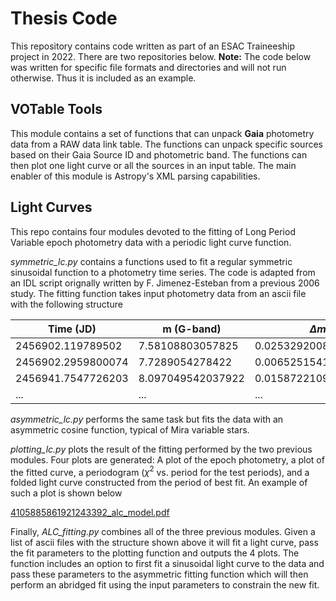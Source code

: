 # Thesis Code

This repository contains code written as part of an ESAC Traineeship project in 2022. There are two repositories below. **Note:** The code below was written for specific file formats and directories and will not run otherwise. Thus it is included as an example. 

## VOTable Tools

This module contains a set of functions that can unpack **Gaia** photometry data from a RAW data link table. The functions can unpack specific sources based on their Gaia Source ID and photometric band. The functions can then plot one light curve or all the sources in an input table. The main enabler of this module is Astropy's XML parsing capabilities. 

## Light Curves

This repo contains four modules devoted to the fitting of Long Period Variable epoch photometry data with a periodic light curve function. 

*symmetric_lc.py* contains a functions used to fit a regular symmetric sinusoidal function to a photometry time series. The code is adapted from an IDL script orignally written by F. Jimenez-Esteban from a previous 2006 study. The fitting function takes input photometry data from an ascii file with the following structure

| Time (JD)          | m (G-band)        | $\Delta m$           |
|--------------------|-------------------|----------------------|
| 2456902.119789502  | 7.58108803057825  | 0.02532920080357525  |
| 2456902.2959800074 | 7.7289054278422   | 0.006525154125789667 |
| 2456941.7547726203 | 8.097049542037922 | 0.01587221099975183  |
|         ...        |        ...        |          ...         |


*asymmetric_lc.py* performs the same task but fits the data with an asymmetric cosine function, typical of Mira variable stars. 

*plotting_lc.py* plots the result of the fitting performed by the two previous modules. Four plots are generated: A plot of the epoch photometry, a plot of the fitted curve, a periodogram ($\chi^2$ vs. period for the test periods), and a folded light curve constructed from the period of best fit. An example of such a plot is shown below

[4105885861921243392_alc_model.pdf](https://github.com/cuandeb/Thesis-Code/files/9381746/4105885861921243392_alc_model.pdf)

Finally, *ALC_fitting.py* combines all of the three previous modules. Given a list of ascii files with the structure shown above it will fit a light curve, pass the fit parameters to the plotting function and outputs the 4 plots. The function includes an option to first fit a sinusoidal light curve to the data and pass these parameters to the asymmetric fitting function which will then perform an abridged fit using the input parameters to constrain the new fit. 

